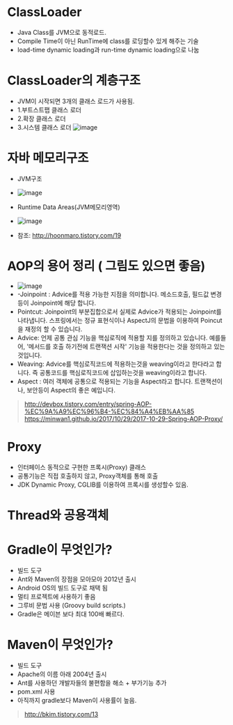 # ClassLoader
* Java Class를 JVM으로 동적로드.
* Compile Time이 아닌 RunTime에 class를 로딩할수 있게 해주는 기술
* load-time dynamic loading과 run-time dynamic loading으로 나눔

# ClassLoader의 계층구조
* JVM이 시작되면 3개의 클래스 로드가 사용됨.
* 1.부트스트팹 클래스 로더
* 2.확장 클래스 로더
* 3.시스템 클래스 로더
![image](https://user-images.githubusercontent.com/34080407/43509763-7cc625b4-95ae-11e8-9ab2-889e1c3fb7ce.png)



# 자바 메모리구조
* JVM구조
* ![image](https://user-images.githubusercontent.com/34080407/43509938-0c28d472-95af-11e8-9ac3-e0575d31e7c2.png)

* Runtime Data Areas(JVM메모리영역)
* ![image](https://user-images.githubusercontent.com/34080407/43510003-3e897944-95af-11e8-8f12-adea32e78a70.png)

* 참조: http://hoonmaro.tistory.com/19

# AOP의 용어 정리 ( 그림도 있으면 좋음)

* ![image](https://t1.daumcdn.net/cfile/tistory/223B623D548C415631)
* -Joinpoint : Advice를 적용 가능한 지점을 의미합니다. 메소드호출, 필드값 변경 등이 Joinpoint에 해당 합니다.
* Pointcut: Joinpoint의 부분집합으로서 실제로 Advice가 적용되는 Joinpoint를 나타냅니다. 스프링에서는 정규 표현식이나 AspectJ의 문법을 이용하여 Poincut을 재정의 할 수 있습니다.
* Advice: 언제 공통 관심 기능을 핵심로직에 적용할 지를 정의하고 있습니다. 예를들어, '메서드를 호출 하기전에 트랜잭션 시작' 기능을 적용한다는 것을 정의하고 있는 것입니다.
* Weaving: Advice를 핵심로직코드에 적용하는것을 weaving이라고 한다라고 합니다. 즉 공통코드를 핵심로직코드에 삽입하는것을 weaving이라고 합니다.
* Aspect : 여러 객체에 공통으로 적용되는 기능을 Aspect라고 합니다. 트랜잭션이나, 보안등이 Aspect의 좋은 예입니다.

> http://devbox.tistory.com/entry/spring-AOP-%EC%9A%A9%EC%96%B4-%EC%84%A4%EB%AA%85
> https://minwan1.github.io/2017/10/29/2017-10-29-Spring-AOP-Proxy/

# Proxy
* 인터페이스 동적으로 구현한 프록시(Proxy) 클래스
* 공통기능은 직접 호출하지 않고, Proxy객체를 통해 호출
* JDK Dynamic Proxy, CGLIB를 이용하여 프록시를 생성할수 있음.

# Thread와 공용객체

# Gradle이 무엇인가?
* 빌드 도구
* Ant와 Maven의 장점을 모아모아 2012년 출시
* Android OS의 빌드 도구로 채택 됨
* 멀티 프로젝트에 사용하기 좋음 
* 그루비 문법 사용 (Groovy build scripts.)
* Gradle은 메이븐 보다 최대 100배 빠르다.

# Maven이 무엇인가?
* 빌드 도구 
* Apache의 이름 아래 2004년 출시
* Ant를 사용하던 개발자들의 불편함을 해소 + 부가기능 추가
* pom.xml 사용
* 아직까지 gradle보다 Maven이 사용률이 높음.
> http://bkim.tistory.com/13

